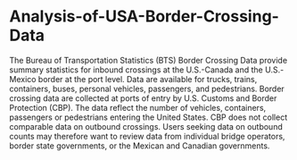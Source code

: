 # Analysis-of-USA-Border-Crossing-Data
The Bureau of Transportation Statistics (BTS) Border Crossing Data provide summary statistics for inbound crossings at the U.S.-Canada and the U.S.-Mexico border at the port level. Data are available for trucks, trains, containers, buses, personal vehicles, passengers, and pedestrians. Border crossing data are collected at ports of entry by U.S. Customs and Border Protection (CBP). The data reflect the number of vehicles, containers, passengers or pedestrians entering the United States. CBP does not collect comparable data on outbound crossings. Users seeking data on outbound counts may therefore want to review data from individual bridge operators, border state governments, or the Mexican and Canadian governments.
